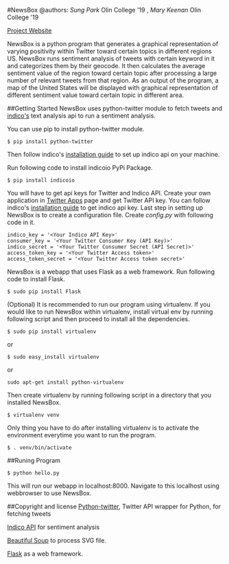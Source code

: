 #NewsBox
@authors: *Sung Park* Olin College '19 , *Mary Keenan* Olin College '19

[Project Website](http://sungwoopark.github.io/NewsBox/)

NewsBox is a python program that generates a graphical representation of varying positivity within Twitter toward certain topics in different regions US. NewsBox runs sentiment analysis of tweets with certain keyword in it and categorizes them by their geocode. It then calculates the average sentiment value of the region toward certain topic after processing a large number of relevant tweets from that region. As an output of the program, a map of the United States will be displayed with graphical representation of different sentiment value toward certain topic in different area.

##Getting Started
NewsBox uses python-twitter module to fetch tweets and [indico's](https://indico.io/) text analysis api to run a sentiment analysis. 

You can use pip to install python-twitter module.
```
$ pip install python-twitter
```

Then follow indico's [installation guide](https://indico.io/docs) to set up indico api on your machine.
 
Run following code to install indicoio PyPi Package.
```
$ pip install indicoio
```
You will have to get api keys for Twitter and Indico API. Create your own application in [Twitter Apps](https://apps.twitter.com/) page and get Twitter API key. You can follow indico's [installation guide](https://indico.io/docs) to get indico api key. Last step in setting up NewsBox is to create a configuration file. Create *config.py* with following code in it.
```
indico_key = '<Your Indico API Key>'
consumer_key = '<Your Twitter Consumer Key (API Key)>'
indico_secret = '<Your Twitter Consumer Secret (API Secret)>'
access_token_key = '<Your Twitter Access token>'
access_token_secret = '<Your Twitter Access token secret>'
```            

NewsBox is a webapp that uses Flask as a web framework. Run following code to install Flask.
```
$ sudo pip install Flask
```
(Optional)
It is recommended to run our program using virtualenv. If you would like to run NewsBox within virtualenv, install virtual env by running following script and then proceed to install all the dependencies.
```
$ sudo pip install virtualenv
```
or
```
$ sudo easy_install virtualenv
```
or
```
sudo apt-get install python-virtualenv
```
Then create virtualenv by running following script in a directory that you installed NewsBox.
```
$ virtualenv venv
```
Only thing you have to do after installing virtualenv is to activate the environment everytime you want to run the program.
```
$ . venv/bin/activate
```
##Runing Program
```
$ python hello.py
``` 
This will run our webapp in localhost:8000. Navigate to this localhost using webbrowser to use NewsBox.

##Copyright and license
[Python-twitter](https://github.com/bear/python-twitter), Twitter API wrapper for Python, for fetching tweets

[Indico API](https://indico.io/produc) for sentiment analysis

[Beautiful Soup](https://www.crummy.com/software/BeautifulSoup/bs4/doc/) to process SVG file.

[Flask](http://flask.pocoo.org/) as a web framework.

